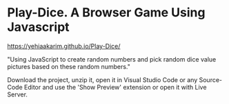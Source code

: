 # Play-Dice. A Browser Game Using Javascript

https://yehiaakarim.github.io/Play-Dice/

"Using JavaScript to create random numbers and pick random dice value pictures based on these random numbers."

Download the project, unzip it, open it in Visual Studio Code or any Source-Code Editor and use the 'Show Preview' extension or open it with Live Server.
